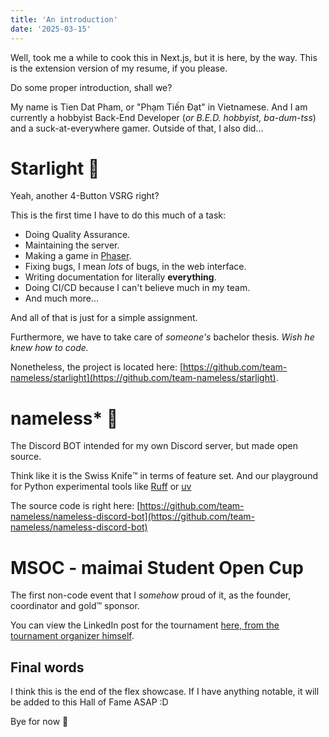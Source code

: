 ```yaml
---
title: 'An introduction'
date: '2025-03-15'
---
```


Well, took me a while to cook this in Next.js, but it is here, by the way. This is the extension version of my resume,
if you please.

Do some proper introduction, shall we?

My name is Tien Dat Pham, or "Phạm Tiến Đạt" in Vietnamese. And I am currently a hobbyist
Back-End Developer (*or B.E.D. hobbyist, ba-dum-tss*) and a suck-at-everywhere gamer. Outside
of that, I also did...

# Starlight 🎉

Yeah, another 4-Button VSRG right?

This is the first time I have to do this much of a task:
- Doing Quality Assurance.
- Maintaining the server.
- Making a game in [Phaser](https://phaser.io).
- Fixing bugs, I mean *lots* of bugs, in the web interface.
- Writing documentation for literally **everything**.
- Doing CI/CD because I can't believe much in my team.
- And much more...

And all of that is just for a simple assignment.

Furthermore, we have to take care of *someone's* bachelor thesis. *Wish he knew how to code.*

Nonetheless, the project is located here: [https://github.com/team-nameless/starlight](https://github.com/team-nameless/starlight).

# nameless* 🎉

The Discord BOT intended for my own Discord server, but made open source.

Think like it is the Swiss Knife™️ in terms of feature set. And our playground for Python experimental tools like [Ruff](https://github.com/astral-sh/ruff) or [uv](https://github.com/astral-sh/uv)

The source code is right here: [https://github.com/team-nameless/nameless-discord-bot](https://github.com/team-nameless/nameless-discord-bot)

# MSOC - maimai Student Open Cup

The first non-code event that I *somehow* proud of it, as the founder, coordinator and gold™️ sponsor.

You can view the LinkedIn post for the tournament [here, from the tournament organizer himself](https://www.linkedin.com/posts/xu%C3%A2n-th%C3%A1i-phan-bab693352_msoc-2024-my-first-step-in-esports-event-activity-7300042302784233472-0Zwe/?rcm=ACoAADnsUxQBRmXoK-nS4-ZFnp_kKUxBHQeNyd8).

## Final words

I think this is the end of the flex showcase. If I have anything notable, it will be added to this Hall of Fame ASAP :D

Bye for now 👋